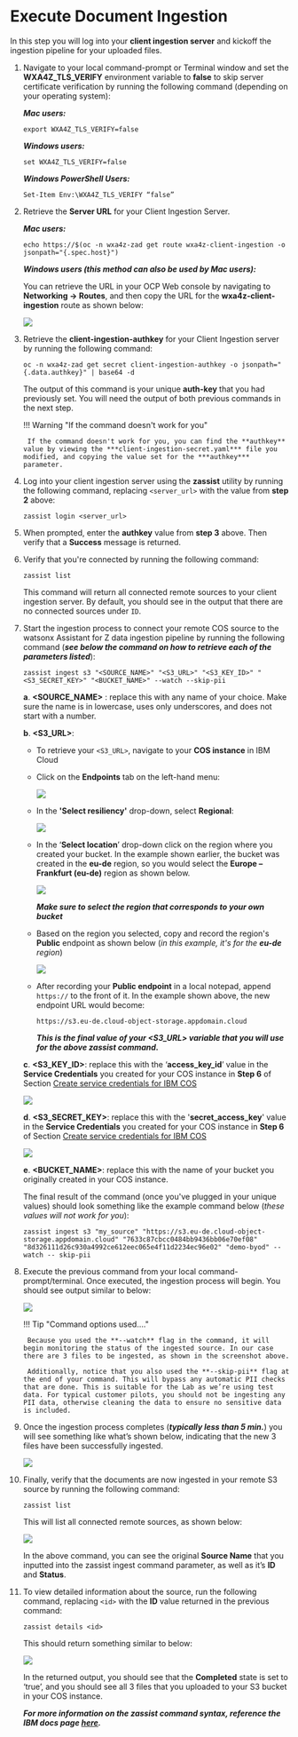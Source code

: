 # Execute Document Ingestion

In this step you will log into your **client ingestion server** and kickoff the ingestion pipeline for your uploaded files.

1. Navigate to your local command-prompt or Terminal window and set the **WXA4Z_TLS_VERIFY** environment variable to **false** to skip server certificate verification by running the following command (depending on your operating system):

    ***Mac users:***
    ```
    export WXA4Z_TLS_VERIFY=false
    ```

    ***Windows users:***
    ```
    set WXA4Z_TLS_VERIFY=false
    ```

    ***Windows PowerShell Users:***
    ```
    Set-Item Env:\WXA4Z_TLS_VERIFY “false”
    ```

2. Retrieve the **Server URL** for your Client Ingestion Server.

    ***Mac users:***
    ```
    echo https://$(oc -n wxa4z-zad get route wxa4z-client-ingestion -o jsonpath="{.spec.host}")
    ```

    ***Windows users (this method can also be used by Mac users):***

    You can retrieve the URL in your OCP Web console by navigating to **Networking -> Routes**, and then copy the URL for the **wxa4z-client-ingestion** route as shown below:

    ![](_attachments/zassist16.png)

3. Retrieve the **client-ingestion-authkey** for your Client Ingestion server by running the following command: 
   
    ```
    oc -n wxa4z-zad get secret client-ingestion-authkey -o jsonpath="{.data.authkey}" | base64 -d
    ```
    
    The output of this command is your unique **auth-key** that you had previously set. You will need the output of both previous commands in the next step.

    !!! Warning "If the command doesn't work for you"

        If the command doesn't work for you, you can find the **authkey** value by viewing the ***client-ingestion-secret.yaml*** file you modified, and copying the value set for the ***authkey*** parameter. 


4. Log into your client ingestion server using the **zassist** utility by running the following command, replacing `<server_url>` with the value from **step 2** above:

    ```
    zassist login <server_url>
    ```

5. When prompted, enter the **authkey** value from **step 3** above. Then verify that a **Success** message is returned. 

6. Verify that you're connected by running the following command:

    ```
    zassist list
    ```

    This command will return all connected remote sources to your client ingestion server. By default, you should see in the output that there are no connected sources under `ID`.

7. Start the ingestion process to connect your remote COS source to the watsonx Assistant for Z data ingestion pipeline by running the following command (***see below the command on how to retrieve each of the parameters listed***):

    ```
    zassist ingest s3 "<SOURCE_NAME>" "<S3_URL>" "<S3_KEY_ID>" "<S3_SECRET_KEY>" "<BUCKET_NAME>" --watch --skip-pii
    ```

    **a**. **<SOURCE_NAME\>** : replace this with any name of your choice. Make sure the name is in lowercase, uses only underscores, and does not start with a number. 

    **b**. **<S3_URL\>**: 

     - To retrieve your `<S3_URL>`, navigate to your **COS instance** in IBM Cloud 
     - Click on the **Endpoints** tab on the left-hand menu:
    
         ![](_attachments/zassist17.png)
        
     - In the **'Select resiliency'** drop-down, select **Regional**: 
  
         ![](_attachments/zassist18.png)
    
     - In the ‘**Select location**’ drop-down click on the region where you created your bucket. In the example shown earlier, the bucket was created in the **eu-de** region, so you would select the **Europe – Frankfurt (eu-de)** region as shown below.
  
         ![](_attachments/zassist19.png)

        ***Make sure to select the region that corresponds to your own bucket***

     - Based on the region you selected, copy and record the region's **Public** endpoint as shown below (*in this example, it's for the **eu-de** region*)

         ![](_attachments/zassist20.png)

     - After recording your **Public endpoint** in a local notepad, append `https://` to the front of it. In the example shown above, the new endpoint URL would become:
  
         ```
         https://s3.eu-de.cloud-object-storage.appdomain.cloud
         ```

        ***This is the final value of your <S3_URL> variable that you will use for the above zassist command.***


    **c**. **<S3_KEY_ID\>**: replace this with the ‘**access_key_id**’ value in the **Service Credentials** you created for your COS instance in **Step 6** of Section [Create service credentials for IBM COS](./cos-service-credentials.md#create-service-credentials-for-ibm-cloud-object-storage-cos)

    ![](_attachments/zassist21.png)
    

    **d**. **<S3_SECRET_KEY\>**: replace this with the '**secret_access_key**' value in the **Service Credentials** you created for your COS instance in **Step 6** of Section [Create service credentials for IBM COS](./cos-service-credentials.md#create-service-credentials-for-ibm-cloud-object-storage-cos)
    
    ![](_attachments/zassist22.png)
    
    **e**. **<BUCKET_NAME\>**: replace this with the name of your bucket you originally created in your COS instance.

    The final result of the command (once you've plugged in your unique values) should look something like the example command below (*these values will not work for you*):

    ```
    zassist ingest s3 "my_source" "https://s3.eu-de.cloud-object- storage.appdomain.cloud" "7633c87cbcc0484bb9436bb06e70ef08" "8d326111d26c930a4992ce612eec065e4f11d2234ec96e02" "demo-byod" --watch -- skip-pii
    ```

8. Execute the previous command from your local command-prompt/terminal. Once executed, the ingestion process will begin. You should see output similar to below:
   
    ![](_attachments/zassist23.png)

    !!! Tip "Command options used...."
    
        Because you used the **--watch** flag in the command, it will begin monitoring the status of the ingested source. In our case there are 3 files to be ingested, as shown in the screenshot above.
        
        Additionally, notice that you also used the **--skip-pii** flag at the end of your command. This will bypass any automatic PII checks that are done. This is suitable for the Lab as we’re using test data. For typical customer pilots, you should not be ingesting any PII data, otherwise cleaning the data to ensure no sensitive data is included.

9. Once the ingestion process completes (***typically less than 5 min.***) you will see something like what’s shown below, indicating that the new 3 files have been successfully ingested.

    ![](_attachments/zassist24.png)

10. Finally, verify that the documents are now ingested in your remote S3 source by running the following command:

    ```
    zassist list
    ```
    
    This will list all connected remote sources, as shown below:

    ![](_attachments/zassist25.png)

    In the above command, you can see the original **Source Name** that you inputted into the zassist ingest command parameter, as well as it’s **ID** and **Status**.

11. To view detailed information about the source, run the following command, replacing `<id>` with the **ID** value returned in the previous command:

    ```
    zassist details <id>
    ```

    This should return something similar to below:

    ![](_attachments/zassist26.png)

    In the returned output, you should see that the **Completed** state is set to ‘true’, and you should see all 3 files that you uploaded to your S3 bucket in your COS instance.


    ***For more information on the zassist command syntax, reference the IBM docs page [here](https://www.ibm.com/docs/en/watsonx/waz/2.0.0?topic=ingestion-ingesting-data-through-remote-s3-source).***

